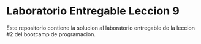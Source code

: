 # Laboratorio Entregable Leccion 9
Este repositorio contiene la solucion al laboratorio entregable de la leccion #2 del bootcamp de programacion.